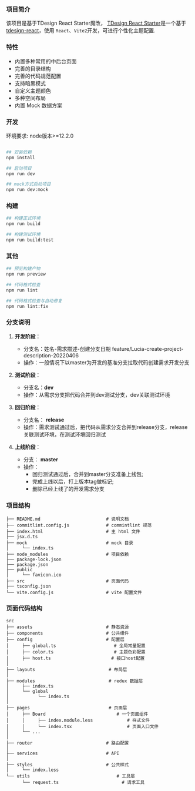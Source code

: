 
### 项目简介

该项目是基于TDesign React Starter魔改， [TDesign React Starter](https://tdesign.tencent.com/starter/docs/react/get-started)是一个基于 [tdesign-react](https://tdesign.tencent.com/react/overview)，使用 `React`、`Vite2`开发，可进行个性化主题配置.


### 特性

- 内置多种常用的中后台页面
- 完善的目录结构
- 完善的代码规范配置
- 支持暗黑模式
- 自定义主题颜色
- 多种空间布局
- 内置 Mock 数据方案

### 开发
环境要求:  node版本>=12.2.0

```bash

## 安装依赖
npm install

## 启动项目
npm run dev

## mock方式启动项目
npm run dev:mock
```

### 构建

```bash
## 构建正式环境
npm run build

## 构建测试环境
npm run build:test
```

### 其他

```bash
## 预览构建产物
npm run preview

## 代码格式检查
npm run lint

## 代码格式检查与自动修复
npm run lint:fix

```

### 分支说明
1. **开发阶段**： 
    - 分支名：姓名-需求描述-创建分支日期 feature/Lucia-create-project-description-20220406
    - 操作：一般情况下以master为开发的基准分支拉取代码创建需求开发分支 

2. **测试阶段**：
    - 分支名：**dev**
    - 操作：从需求分支把代码合并到dev测试分支，dev关联测试环境

3. **回归阶段**：
    - 分支名： **release**
    - 操作：需求测试通过后，把代码从需求分支合并到release分支，release关联测试环境，在测试环境回归测试

4. **上线阶段**：
    - 分支： **master**
    - 操作：
        - 回归测试通过后，合并到master分支准备上线包;
        - 完成上线以后，打上版本tag做标记;
        - 删除已经上线了的开发需求分支

### 项目结构
```
├── README.md                         # 说明文档
├── commitlint.config.js              # commintlint 规范
├── index.html                        # 主 html 文件
├── jsx.d.ts
├── mock                              # mock 目录
│     └── index.ts
├── node_modules                      # 项目依赖
├── package-lock.json
├── package.json
├── public
│     └── favicon.ico
├── src                               # 页面代码
├── tsconfig.json
└── vite.config.js                    # vite 配置文件
```

### 页面代码结构
```
src
├── assets                            # 静态资源
├── components                        # 公共组件
├── config                            # 配置层
│     ├── global.ts                      # 全局常量配置
│     ├── color.ts                       # 主题色彩配置
│     ├── host.ts                       # 接口host配置
│
├── layouts                            # 布局层
│
├── modules                            # redux 数据层
│     ├── index.ts
│     └── global
│           └── index.ts
│
├── pages                              # 页面层
│     ├── Board                           # 一个页面组件
│     │     ├── index.module.less             # 样式文件
│     │     └── index.tsx                     # 页面入口文件
│     └── ...
│ 
├── router                            # 路由配置
│ 
├── services                          # API
│ 
├── styles                            # 公共样式
│     └── index.less
└── utils                                 # 工具层
      └── request.ts                        # 请求工具

```
